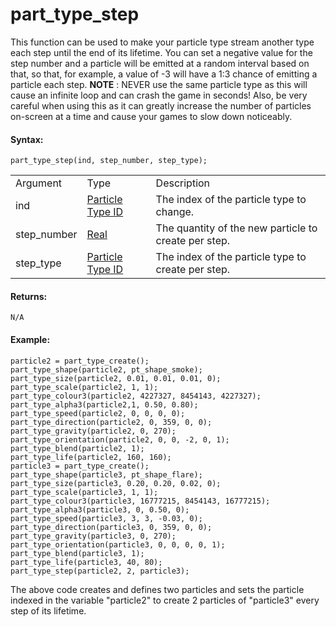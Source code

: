 # part_type_step

This function can be used to make your particle type stream another type
each step until the end of its lifetime. You can set a negative value
for the step number and a particle will be emitted at a random interval
based on that, so that, for example, a value of -3 will have a 1:3
chance of emitting a particle each step. **NOTE** : NEVER use the same
particle type as this will cause an infinite loop and can crash the game
in seconds! Also, be very careful when using this as it can greatly
increase the number of particles on-screen at a time and cause your
games to slow down noticeably.

#### Syntax:

``` gml
part_type_step(ind, step_number, step_type);
```

|             |                                                                                                                                |                                                      |
|-------------|--------------------------------------------------------------------------------------------------------------------------------|------------------------------------------------------|
| Argument    | Type                                                                                                                           | Description                                          |
| ind         |  [Particle Type ID](../../../../../../GameMaker_Language/GML_Reference/Drawing/Particles/Particle_Types/part_type_create)  | The index of the particle type to change.            |
| step_number |  [Real](../../../../../../GameMaker_Language/GML_Overview/Data_Types)                                                      | The quantity of the new particle to create per step. |
| step_type   |  [Particle Type ID](../../../../../../GameMaker_Language/GML_Reference/Drawing/Particles/Particle_Types/part_type_create)  | The index of the particle type to create per step.   |

#### Returns:

``` gml
N/A
```

#### Example:

``` gml
particle2 = part_type_create();
part_type_shape(particle2, pt_shape_smoke);
part_type_size(particle2, 0.01, 0.01, 0.01, 0);
part_type_scale(particle2, 1, 1);
part_type_colour3(particle2, 4227327, 8454143, 4227327);
part_type_alpha3(particle2,1, 0.50, 0.80);
part_type_speed(particle2, 0, 0, 0, 0);
part_type_direction(particle2, 0, 359, 0, 0);
part_type_gravity(particle2, 0, 270);
part_type_orientation(particle2, 0, 0, -2, 0, 1);
part_type_blend(particle2, 1);
part_type_life(particle2, 160, 160);
particle3 = part_type_create();
part_type_shape(particle3, pt_shape_flare);
part_type_size(particle3, 0.20, 0.20, 0.02, 0);
part_type_scale(particle3, 1, 1);
part_type_colour3(particle3, 16777215, 8454143, 16777215);
part_type_alpha3(particle3, 0, 0.50, 0);
part_type_speed(particle3, 3, 3, -0.03, 0);
part_type_direction(particle3, 0, 359, 0, 0);
part_type_gravity(particle3, 0, 270);
part_type_orientation(particle3, 0, 0, 0, 0, 1);
part_type_blend(particle3, 1);
part_type_life(particle3, 40, 80);
part_type_step(particle2, 2, particle3);
```

The above code creates and defines two particles and sets the particle
indexed in the variable "particle2" to create 2 particles of "particle3"
every step of its lifetime.
